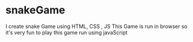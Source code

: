 # snakeGame
I create snake Game using HTML, CSS , JS  This Game is run in browser so it's very fun to play this game run using javaScript 

